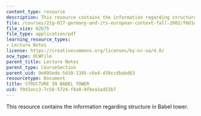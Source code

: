 ```yaml
---
content_type: resource
description: This resource contains the information regarding structure in Babel tower.
file: /courses/21g-017-germany-and-its-european-context-fall-2002/f0d1ecc37c585724f8a08fbea1ad53b7_MIT21G_017F02_lec_4_1.pdf
file_size: 62675
file_type: application/pdf
learning_resource_types:
- Lecture Notes
license: https://creativecommons.org/licenses/by-nc-sa/4.0/
ocw_type: OCWFile
parent_title: Lecture Notes
parent_type: CourseSection
parent_uid: 9e895ede-5d10-1395-c6e4-d39ccdbabd63
resourcetype: Document
title: STRUCTURE IN BABEL TOWER
uid: f0d1ecc3-7c58-5724-f8a0-8fbea1ad53b7
---
```

This resource contains the information regarding structure in Babel tower.